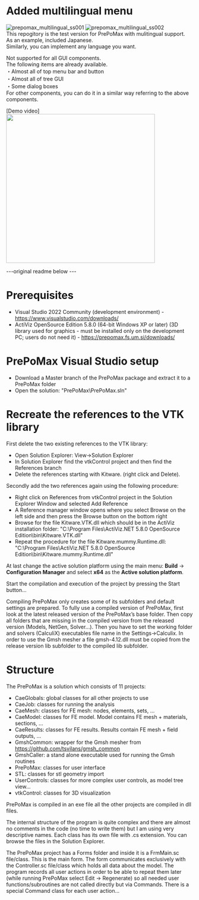 # Added multilingual menu
![prepomax_multilingual_ss001](https://github.com/user-attachments/assets/61263a6f-f660-4d67-951b-c873136da3c6)
![prepomax_multilingual_ss002](https://github.com/user-attachments/assets/d56fd442-0b6d-47a4-9c01-32d98f030e67)  
This repogitory is the test version for PrePoMax with mulitingual support.  
As an example, included Japanese.  
Similarly, you can implement any language you want.  
  
Not supported for all GUI components.  
The following items are already available.  
・Almost all of top menu bar and button  
・Almost all of tree GUI  
・Some dialog boxes  
For other components, you can do it in a similar way referring to the above components.  

[Demo video]  
<a href="https://youtu.be/608M0OK07ck"><img src="https://github.com/user-attachments/assets/03257b0e-32d7-49d7-b9dc-ffc38ce801f1" width="400px"></a>  
      
---original readme below ---  

# Prerequisites
*  Visual Studio 2022 Community (development environment) - https://www.visualstudio.com/downloads/
*  ActiViz OpenSource Edition 5.8.0 (64-bit Windows XP or later) (3D library used for graphics - must be installed only on the development PC; users do not need it) - https://prepomax.fs.um.si/downloads/

# PrePoMax Visual Studio setup
*  Download a Master branch of the PrePoMax package and extract it to a PrePoMax folder
*  Open the solution: "PrePoMax\PrePoMax.sln"

# Recreate the references to the VTK library
First delete the two existing references to the VTK library:
*  Open Solution Explorer: View->Solution Explorer
*  In Solution Explorer find the vtkControl project and then find the References branch
*  Delete the references starting with Kitware. (right click and Delete).
 
Secondly add the two references again using the following procedure:
*  Right click on References from vtkControl project in the Solution Explorer Window and selected Add Reference
*  A Reference manager window opens where you select Browse on the left side and then press the Browse button on the bottom right
*  Browse for the file Kitware.VTK.dll which should be in the ActiViz installation folder: "C:\Program Files\ActiViz.NET 5.8.0 OpenSource Edition\bin\Kitware.VTK.dll"
*  Repeat the procedure for the file Kitware.mummy.Runtime.dll: "C:\Program Files\ActiViz.NET 5.8.0 OpenSource Edition\bin\Kitware.mummy.Runtime.dll"

At last change the active solution platform using the main menu: **Build** -> **Configuration Manager** and select **x64** as the **Active solution platform**.

Start the compilation and execution of the project by pressing the Start button...

Compiling PrePoMax only creates some of its subfolders and default settings are prepared. To fully use a compiled version of PrePoMax, first look at the latest released version of the PrePoMax’s base folder. Then copy all folders that are missing in the compiled version from the released version (Models, NetGen, Solver…). Then you have to set the working folder and solvers (CalculiX) executables file name in the Settings->Calculix. In order to use the Gmsh mesher a file gmsh-4.12.dll must be copied from the release version lib subfolder to the compiled lib subfolder.

# Structure

The PrePoMax is a solution which consists of 11 projects:
*  CaeGlobals: global classes for all other projects to use
*  CaeJob: classes for running the analysis
*  CaeMesh: classes for FE mesh: nodes, elements, sets, ...
*  CaeModel: classes for FE model. Model contains FE mesh + materials, sections, ...
*  CaeResults: classes for FE results. Results contain FE mesh + field outputs, ...
*  GmshCommon: wrapper for the Gmsh mesher from https://github.com/tsvilans/gmsh_common 
*  GmshCaller: a stand alone executable used for running the Gmsh routines
*  PrePoMax: classes for user interface
*  STL: classes for stl geometry import
*  UserControls: classes for more complex user controls, as model tree view...
*  vtkControl: classes for 3D visualization

PrePoMax is compiled in an exe file all the other projects are compiled in dll files.

The internal structure of the program is quite complex and there are almost no comments in the code (no time to write them) but I am using very descriptive names. Each class has its own file with .cs extension. You can browse the files in the Solution Explorer.

The PrePoMax project has a Forms folder and inside it is a FrmMain.sc file/class. This is the main form. The form communicates exclusively with the Controller.sc file/class which holds all data about the model. The program records all user actions in order to be able to repeat them later (while running PrePoMax select Edit -> Regenerate) so all needed user functions/subroutines are not called directly but via Commands. There is a special Command class for each user action...
